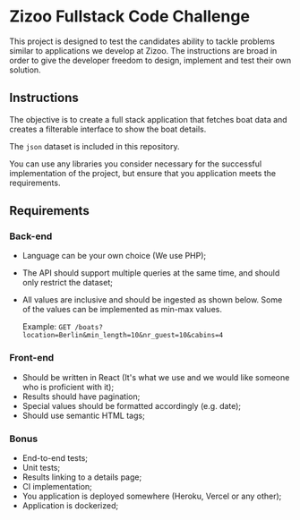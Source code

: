 # Zizoo Fullstack Code Challenge

This project is designed to test the candidates ability to tackle problems similar to applications we develop at Zizoo.
The instructions are broad in order to give the developer freedom to design, implement and test their own solution.

## Instructions

The objective is to create a full stack application that fetches boat data and creates a filterable interface to show the boat details.

The `json` dataset is included in this repository.

You can use any libraries you consider necessary for the successful implementation of the project, but ensure that you application meets the requirements.

## Requirements

### Back-end
- Language can be your own choice (We use PHP);
- The API should support multiple queries at the same time, and should only restrict the dataset;
- All values are inclusive and should be ingested as shown below. Some of the values can be implemented as min-max values.

  Example: `GET /boats?location=Berlin&min_length=10&nr_guest=10&cabins=4`

### Front-end
- Should be written in React (It's what we use and we would like someone who is proficient with it);
- Results should have pagination;
- Special values should be formatted accordingly (e.g. date);
- Should use semantic HTML tags;

### Bonus
- End-to-end tests;
- Unit tests;
- Results linking to a details page;
- CI implementation;
- You application is deployed somewhere (Heroku, Vercel or any other);
- Application is dockerized;
